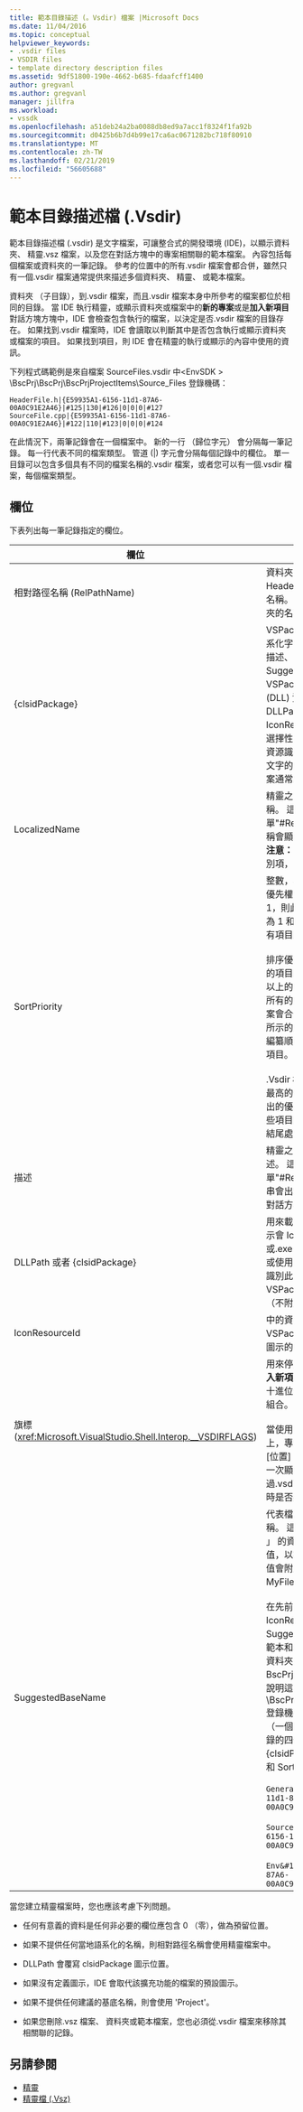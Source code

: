 ```yaml
---
title: 範本目錄描述 (。Vsdir) 檔案 |Microsoft Docs
ms.date: 11/04/2016
ms.topic: conceptual
helpviewer_keywords:
- .vsdir files
- VSDIR files
- template directory description files
ms.assetid: 9df51800-190e-4662-b685-fdaafcff1400
author: gregvanl
ms.author: gregvanl
manager: jillfra
ms.workload:
- vssdk
ms.openlocfilehash: a51deb24a2ba0088db8ed9a7acc1f8324f1fa92b
ms.sourcegitcommit: d0425b6b7d4b99e17ca6ac0671282bc718f80910
ms.translationtype: MT
ms.contentlocale: zh-TW
ms.lasthandoff: 02/21/2019
ms.locfileid: "56605688"
---
```

# <a name="template-directory-description-vsdir-files"></a>範本目錄描述檔 (.Vsdir)
範本目錄描述檔 (.vsdir) 是文字檔案，可讓整合式的開發環境 (IDE)，以顯示資料夾、 精靈.vsz 檔案，以及您在對話方塊中的專案相關聯的範本檔案。 內容包括每個檔案或資料夾的一筆記錄。 參考的位置中的所有.vsdir 檔案會都合併，雖然只有一個.vsdir 檔案通常提供來描述多個資料夾、 精靈、 或範本檔案。

 資料夾 （子目錄），到.vsdir 檔案，而且.vsdir 檔案本身中所參考的檔案都位於相同的目錄。 當 IDE 執行精靈，或顯示資料夾或檔案中的**新的專案**或是**加入新項目**對話方塊方塊中，IDE 會檢查包含執行的檔案，以決定是否.vsdir 檔案的目錄存在。 如果找到.vsdir 檔案時，IDE 會讀取以判斷其中是否包含執行或顯示資料夾或檔案的項目。 如果找到項目，則 IDE 會在精靈的執行或顯示的內容中使用的資訊。

 下列程式碼範例是來自檔案 SourceFiles.vsdir 中\<EnvSDK > \BscPrj\BscPrj\BscPrjProjectItems\Source_Files 登錄機碼：

```
HeaderFile.h|{E59935A1-6156-11d1-87A6-00A0C91E2A46}|#125|130|#126|0|0|0|#127
SourceFile.cpp|{E59935A1-6156-11d1-87A6-00A0C91E2A46}|#122|110|#123|0|0|0|#124
```

 在此情況下，兩筆記錄會在一個檔案中。 新的一行 （歸位字元） 會分隔每一筆記錄。 每一行代表不同的檔案類型。 管道 (&#124;) 字元會分隔每個記錄中的欄位。 單一目錄可以包含多個具有不同的檔案名稱的.vsdir 檔案，或者您可以有一個.vsdir 檔案，每個檔案類型。

## <a name="fields"></a>欄位
 下表列出每一筆記錄指定的欄位。


| 欄位 | 描述 |
| - | - |
| 相對路徑名稱 (RelPathName) | 資料夾、 範本或.vsz 檔案，例如 HeaderFile.h 或 MyWizard.vsz 的名稱。 這個欄位也可以用來表示資料夾的名稱。 |
| {clsidPackage} | VSPackage 可讓您存取中的當地語系化字串，例如 LocalizedName、 描述、 IconResourceId 和 SuggestedBaseName，VSPackage 的附屬動態連結程式庫 (DLL) 資源的 GUID。 如果未提供 DLLPath，適用於 IconResourceId。 **注意：** 此欄位是選擇性的除非一或多個先前的欄位是資源識別碼。 此欄位是未當地語系化文字的第三方精靈與對應的.vsdir 檔案通常是空白的。 |
| LocalizedName | 精靈之範本檔案的當地語系化的名稱。 這個欄位可以是字串或表單"#ResID 」 的資源識別碼。 此名稱會顯示在**加入新項目** 對話方塊。 **注意：** 如果 LocalizedName 資源識別項，那麼就需要 {clsidPackage}。 |
| SortPriority | 整數，表示此範本檔案或精靈的相對優先權。 比方說，如果此項目有值為 1，則此項目會顯示其他項目旁的值為 1 和 2 個或更大的在排序值的所有項目之前。<br /><br /> 排序優先順序是相對於相同的目錄中的項目。 在相同的目錄中可能有一個以上的.vsdir 檔案。 在此情況下，從所有的項目<em>。</em>在該目錄中的 vsdir 檔案會合併。 具有相同優先順序的項目所示的顯示名稱不區分大小寫的詞典編纂順序。 `_wcsicmp`函數用來排序的項目。<br /><br /> .Vsdir 檔案中未說明的項目包含大於最高的優先順序號碼.vsdir 檔案中列出的優先順序數字。 結果是清單的這些項目是清單的在顯示，不論其名稱結尾處。 |
| 描述 | 精靈之範本檔案的當地語系化的描述。 這個欄位可以是字串或表單"#ResID 」 的資源識別碼。 此字串會出現在**新的專案**或是**加入新項目**對話方塊中選取的項目時。 |
| DLLPath 或者 {clsidPackage} | 用來載入範本檔案或精靈的圖示。 圖示會 IconResourceId 載入為從.dll 或.exe 檔案資源。 使用完整路徑，或使用 VSPackage 的 GUID，可以識別此.dll 或.exe 檔案。 實作 VSPackage 的 DLL 用來載入圖示 （不附屬 DLL）。 |
| IconResourceId | 中的資源識別碼的 DLL 或 VSPackage 的實作會決定要顯示的圖示的 DLL。 |
| 旗標 (<xref:Microsoft.VisualStudio.Shell.Interop.__VSDIRFLAGS>) | 用來停用或啟用**名稱**並**位置**欄位上**加入新項目** 對話方塊。 值**旗標**欄位是十進位對等項目，必要的位元旗標的組合。<br /><br /> 當使用者選取項目上**的新**索引標籤上，專案會決定是否 [名稱] 欄位和 [位置] 欄位會顯示何時**加入新項目**第一次顯示對話方塊。 項目，透過.vsdir 檔案，可以控制只選取項目時是否將欄位已啟用與停用。 |
| SuggestedBaseName | 代表檔案、 精靈 」 或範本的預設名稱。 這個欄位是字串或表單"#ResID 」 的資源識別碼。 IDE 會使用此值，以提供項目的預設名稱。 此基底值會附加至讓名稱成為唯一的例如 MyFile21.asp 整數值。<br /><br /> 在先前的清單中，描述、 DLLPath、 IconResourceId、 旗標和 SuggestedBaseNumber 僅適用於範本和精靈檔案。 這些欄位不適用於資料夾中。 中的 BscPrjProjectItems 檔案中的程式碼說明這項事實\<EnvSDK > \BscPrj\BscPrj\BscPrjProjectItems 登錄機碼。 此檔案包含三筆記錄 （一個用於每個資料夾） 與每一筆記錄的四個欄位：RelPathName，{clsidPackage}，LocalizedName 和 SortPriority。<br /><br /> `General&#124;{E59935A1-6156-11d1-87A6-00A0C91E2A46}&#124;#110&#124;100`<br /><br /> `Source_Files&#124;{E59935A1-6156-11d1-87A6-00A0C91E2A46}&#124;#111&#124;110`<br /><br /> `Env&#124;{E59935A1-6156-11d1-87A6-00A0C91E2A46}&#124;#112&#124;120` |

 當您建立精靈檔案時，您也應該考慮下列問題。

-   任何有意義的資料是任何非必要的欄位應包含 0 （零），做為預留位置。

-   如果不提供任何當地語系化的名稱，則相對路徑名稱會使用精靈檔案中。

-   DLLPath 會覆寫 clsidPackage 圖示位置。

-   如果沒有定義圖示，IDE 會取代該擴充功能的檔案的預設圖示。

-   如果不提供任何建議的基底名稱，則會使用 'Project'。

-   如果您刪除.vsz 檔案、 資料夾或範本檔案，您也必須從.vsdir 檔案來移除其相關聯的記錄。

## <a name="see-also"></a>另請參閱
- [精靈](../../extensibility/internals/wizards.md)
- [精靈檔 (.Vsz)](../../extensibility/internals/wizard-dot-vsz-file.md)